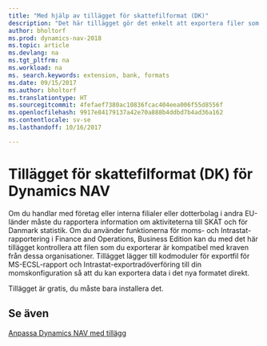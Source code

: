 ```yaml
---
title: "Med hjälp av tillägget för skattefilformat (DK)"
description: "Det här tillägget gör det enkelt att exportera filer som är förformaterade för att uppfylla bankkraven för elektroniska inlagor."
author: bholtorf
ms.prod: dynamics-nav-2018
ms.topic: article
ms.devlang: na
ms.tgt_pltfrm: na
ms.workload: na
ms. search.keywords: extension, bank, formats
ms.date: 09/15/2017
ms.author: bholtorf
ms.translationtype: HT
ms.sourcegitcommit: 4fefaef7380ac10836fcac404eea006f55d8556f
ms.openlocfilehash: 9917e84179137a42e70a888b4ddbd7b4ad36a162
ms.contentlocale: sv-se
ms.lasthandoff: 10/16/2017

---
```


# <a name="the-tax-file-formats-dk-extension-for-dynamics-nav"></a>Tillägget för skattefilformat (DK) för Dynamics NAV
Om du handlar med företag eller interna filialer eller dotterbolag i andra EU-länder måste du rapportera information om aktiviteterna till SKAT och för Danmark statistik. Om du använder funktionerna för moms- och Intrastat-rapportering i Finance and Operations, Business Edition kan du med det här tillägget kontrollera att filen som du exporterar är kompatibel med kraven från dessa organisationer. Tillägget lägger till kodmoduler för exportfil för MS-ECSL-rapport och Intrastat-exportradöverföring till din momskonfiguration så att du kan exportera data i det nya formatet direkt.

Tillägget är gratis, du måste bara installera det. 

## <a name="see-also"></a>Se även
[Anpassa Dynamics NAV med tillägg](ui-extensions.md)
